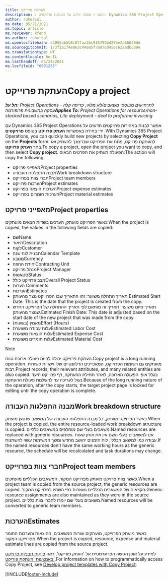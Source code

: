 ```yaml
---
title: העתקת פרוייקט
description: נושא זו מספק מידע על העתקת פרויקטים ב- Dynamics 365 Project Operations.
author: ruhercul
ms.date: 05/21/2021
ms.topic: article
ms.reviewer: kfend
ms.author: ruhercul
ms.openlocfilehash: c3055ab5b8c07faa2bc9167956d283e2a66029dd
ms.sourcegitcommit: 173f2b1f4e063c440a5f78d76d456c62aadbd89e
ms.translationtype: HT
ms.contentlocale: he-IL
ms.lasthandoff: 05/24/2021
ms.locfileid: "6091255"
---
```

# <a name="copy-a-project"></a><span data-ttu-id="845b8-103">העתקת פרוייקט</span><span class="sxs-lookup"><span data-stu-id="845b8-103">Copy a project</span></span>

<span data-ttu-id="845b8-104">_**חל על:** Project Operations לתרחישים מבוססי משאבים/לא מלאי, פריסה קלה - עסקה בחשבונית פרופורמה_</span><span class="sxs-lookup"><span data-stu-id="845b8-104">_**Applies To:** Project Operations for resource/non-stocked based scenarios, Lite deployment - deal to proforma invoicing_</span></span>

<span data-ttu-id="845b8-105">עם Dynamics 365 Project Operations אפשר לבנות במהירות פרויקטים חדשים על ידי בחירה באפשרות **העתק פרויקט** בטופס **פרויקטים** .</span><span class="sxs-lookup"><span data-stu-id="845b8-105">With Dynamics 365 Project Operations, you can quickly build new projects by selecting **Copy Project** on the **Projects** form.</span></span> <span data-ttu-id="845b8-106">להעתקת פרויקט, פתח את הפרויקט שברצונך להעתיק ואז בחר **העתק פרויקט**.</span><span class="sxs-lookup"><span data-stu-id="845b8-106">To copy a project, open the project you want to copy, and then select **Copy project**.</span></span> <span data-ttu-id="845b8-107">הפעולה תעתיק את הפרטים הבאים:</span><span class="sxs-lookup"><span data-stu-id="845b8-107">The action will copy the following:</span></span>

- <span data-ttu-id="845b8-108">מאפייני פרויקט</span><span class="sxs-lookup"><span data-stu-id="845b8-108">Project properties</span></span> 
- <span data-ttu-id="845b8-109">מבנה התפלגות העבודה</span><span class="sxs-lookup"><span data-stu-id="845b8-109">Work breakdown structure</span></span>
- <span data-ttu-id="845b8-110">חברי צוות בפרוייקט</span><span class="sxs-lookup"><span data-stu-id="845b8-110">Project team members</span></span>
- <span data-ttu-id="845b8-111">הערכות פרוייקט</span><span class="sxs-lookup"><span data-stu-id="845b8-111">Project estimates</span></span>
- <span data-ttu-id="845b8-112">הערכות הוצאה בפרויקט</span><span class="sxs-lookup"><span data-stu-id="845b8-112">Project expense estimates</span></span>
- <span data-ttu-id="845b8-113">הערכות חומרים בפרוייקט</span><span class="sxs-lookup"><span data-stu-id="845b8-113">Project material estimates</span></span>

## <a name="project-properties"></a><span data-ttu-id="845b8-114">מאפייני פרויקט</span><span class="sxs-lookup"><span data-stu-id="845b8-114">Project properties</span></span>

<span data-ttu-id="845b8-115">כאשר הפרויקט מועתק, הערכים בשדות הבאים מועתקים:</span><span class="sxs-lookup"><span data-stu-id="845b8-115">When the project is copied, the values in the following fields are copied:</span></span>

- <span data-ttu-id="845b8-116">שם</span><span class="sxs-lookup"><span data-stu-id="845b8-116">Name</span></span>
- <span data-ttu-id="845b8-117">תיאור</span><span class="sxs-lookup"><span data-stu-id="845b8-117">Description</span></span>
- <span data-ttu-id="845b8-118">לקוח</span><span class="sxs-lookup"><span data-stu-id="845b8-118">Customer</span></span>
- <span data-ttu-id="845b8-119">תבנית לוח שנה</span><span class="sxs-lookup"><span data-stu-id="845b8-119">Calendar Template</span></span>
- <span data-ttu-id="845b8-120">מטבע</span><span class="sxs-lookup"><span data-stu-id="845b8-120">Currency</span></span>
- <span data-ttu-id="845b8-121">יחידת החוזה</span><span class="sxs-lookup"><span data-stu-id="845b8-121">Contracting Unit</span></span>
- <span data-ttu-id="845b8-122">מנהל פרויקט</span><span class="sxs-lookup"><span data-stu-id="845b8-122">Project Manager</span></span>
- <span data-ttu-id="845b8-123">סטאטוס</span><span class="sxs-lookup"><span data-stu-id="845b8-123">Status</span></span>
- <span data-ttu-id="845b8-124">מצב פרוייקט כולל</span><span class="sxs-lookup"><span data-stu-id="845b8-124">Overall Project Status</span></span>
- <span data-ttu-id="845b8-125">הערות </span><span class="sxs-lookup"><span data-stu-id="845b8-125">Comments</span></span>
- <span data-ttu-id="845b8-126">הערכות</span><span class="sxs-lookup"><span data-stu-id="845b8-126">Estimates</span></span>
- <span data-ttu-id="845b8-127">תאריך התחלה משוער: זהו התאריך שבו הפרוייקט נוצר מהעותק.</span><span class="sxs-lookup"><span data-stu-id="845b8-127">Estimated Start Date: This is the date that the project is created from the copy.</span></span>
- <span data-ttu-id="845b8-128">תאריך סיום משוער: תאריך זה מותאם לפי תאריך ההתחלה של הפרוייקט החדש שנוצר מהעותק.</span><span class="sxs-lookup"><span data-stu-id="845b8-128">Estimated Finish Date: This date is adjusted based on the start date of the new project that was made from the copy.</span></span>
- <span data-ttu-id="845b8-129">מאמץ (בשעות)</span><span class="sxs-lookup"><span data-stu-id="845b8-129">Effort (Hours)</span></span>
- <span data-ttu-id="845b8-130">עלות עבודה משוערת</span><span class="sxs-lookup"><span data-stu-id="845b8-130">Estimated Labor Cost</span></span>
- <span data-ttu-id="845b8-131">עלות הוצאות משוערת</span><span class="sxs-lookup"><span data-stu-id="845b8-131">Estimated Expense Cost</span></span>
- <span data-ttu-id="845b8-132">עלות חומרים משוערת</span><span class="sxs-lookup"><span data-stu-id="845b8-132">Estimated Material Cost</span></span>

> [!NOTE]
> <span data-ttu-id="845b8-133">העתקת פרוייקט יכולה להיות פעולה ארוכת טווח.</span><span class="sxs-lookup"><span data-stu-id="845b8-133">Copy project is a long running operation.</span></span> <span data-ttu-id="845b8-134">מועתקים גם רשומות הפרוייקט, המאפיינים הרלוונטיים שלו וישויות קשורות רבות.</span><span class="sxs-lookup"><span data-stu-id="845b8-134">Project records, their relevant attributes, and many related entities are also copied.</span></span> <span data-ttu-id="845b8-135">בגלל אופי הפעולה הארוכה, לאחר תחילת ההעתקה, דף פרוייקט היעד נעול לעריכה עד להשלמת פעולת ההעתקה.</span><span class="sxs-lookup"><span data-stu-id="845b8-135">Because of the long running nature of the operation, after the copy starts, the target project page is locked for editing until the copy operation is complete.</span></span>

## <a name="work-breakdown-structure"></a><span data-ttu-id="845b8-136">מבנה התפלגות העבודה</span><span class="sxs-lookup"><span data-stu-id="845b8-136">Work breakdown structure</span></span>

<span data-ttu-id="845b8-137">כאשר הפרויקט מועתק, כל מבנה התפלגות העבודה של המשאב שנטען מועתק.</span><span class="sxs-lookup"><span data-stu-id="845b8-137">When the project is copied, the entire resource-loaded work breakdown structure is copied.</span></span> <span data-ttu-id="845b8-138">משאבים בעלי שם מוחלפים במשאבים כלליים.</span><span class="sxs-lookup"><span data-stu-id="845b8-138">Named resources are replaced with generic resources.</span></span> <span data-ttu-id="845b8-139">אם למשאבים בעלי השם אין את אותן שעות עבודה כמו למשאב הכללי, לוח הזמנים יחושב מחדש ומשך המשימות עשוי להשתנות.</span><span class="sxs-lookup"><span data-stu-id="845b8-139">If the named resources don't have the same working hours as the generic resource, the schedule will be recalculated and task durations may change.</span></span>

## <a name="project-team-members"></a><span data-ttu-id="845b8-140">חברי צוות בפרוייקט</span><span class="sxs-lookup"><span data-stu-id="845b8-140">Project team members</span></span>

<span data-ttu-id="845b8-141">כאשר צוות פרויקט מועתק מפרויקט המקור, המשאבים הכלליים מועתקים.</span><span class="sxs-lookup"><span data-stu-id="845b8-141">When a project team is copied from the source project, the generic resources are copied.</span></span> <span data-ttu-id="845b8-142">הקצאות של המשאבים הכלליים נשארות כפי השהיו בפרוייקט המקור.</span><span class="sxs-lookup"><span data-stu-id="845b8-142">Generic resource assignments are also maintained as they were in the source project.</span></span> <span data-ttu-id="845b8-143">משאבים בעלי שם יומרו לחברי צוות כלליים.</span><span class="sxs-lookup"><span data-stu-id="845b8-143">Named resources will be converted to generic team members.</span></span>

## <a name="estimates"></a><span data-ttu-id="845b8-144">הערכות</span><span class="sxs-lookup"><span data-stu-id="845b8-144">Estimates</span></span>

<span data-ttu-id="845b8-145">כאשר מועתק הפרוייקט, מועתקים שורות המשאבים, ההוצאות והערכות החומר מפרוייקט המקור.</span><span class="sxs-lookup"><span data-stu-id="845b8-145">When the project is copied, resource, expense and material estimate lines are copied from the source project.</span></span> 

<span data-ttu-id="845b8-146">למידע על אופן הגישה הפרוגרמטית אל 'העתק פוריקט', ראה [פיתוח תבניות פרוייקט באמצעות 'העתקת פוריקט'](dev-copy-project.md).</span><span class="sxs-lookup"><span data-stu-id="845b8-146">For information on how to programmatically access Copy Project, see [Develop project templates with Copy Project](dev-copy-project.md).</span></span>


[!INCLUDE[footer-include](../includes/footer-banner.md)]
